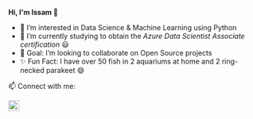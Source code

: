  <b>Hi, I'm Issam </b>👋 
- 👀 I’m interested in Data Science & Machine Learning using Python
- 🌱 I’m currently studying to obtain the <i>Azure Data Scientist Associate certification</i> 😃
- 💞️ Goal: I’m looking to collaborate on Open Source projects
- ✨ Fun Fact: I have over 50 fish in 2 aquariums at home and 2 ring-necked parakeet :smile:

📫 Connect with me:

<a href="https://www.linkedin.com/in/issam-amazdouy-8b2525118/">
  <img align="left" alt="Issam | LinkedIn" width="22px" src="https://cdn.jsdelivr.net/npm/simple-icons@v3/icons/linkedin.svg">


<!---
D4P33R/D4P33R is a ✨ special ✨ repository because its `README.md` (this file) appears on your GitHub profile.
You can click the Preview link to take a look at your changes.
--->
